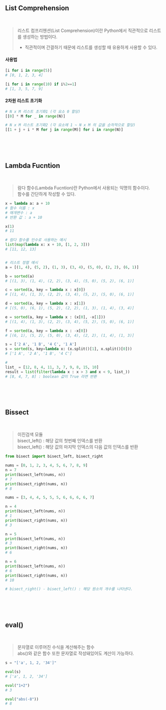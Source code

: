 ## List Comprehension
<br/>

> 리스트 컴프리헨션(List Comprehension)이란 Python에서 직관적으로 리스트를 생성하는 방법이다. <br/>
> - 직관적이며 간결하기 때문에 리스트를 생성할 때 유용하게 사용할 수 있다.


#### 사용법

```python
[i for i in range(5)]
# [0, 1, 2, 3, 4]

[i for i in range(10) if i%2==1]
# [1, 3, 5, 7, 9]
```

#### 2차원 리스트 초기화

```python
# N x M 리스트 초기화1 (각 요소 0 할당)
[[0] * M for _ in range(N)]

# N x M 리스트 초기화2 (각 요소에 1 ~ N x M 의 값을 순차적으로 할당)
[[1 + j + i * M for j in range(M)] for i in range(N)]
```

<br/><br/><br/>
## Lambda Fucntion
<br>

> 람다 함수(Lambda Fucntion)란 Python에서 사용되는 익명의 함수이다. <br/>
> 함수를 간단하게 작성할 수 있다.

```python
x = lambda a: a + 10
# 함수 이름 : x
# 매개변수 : a
# 반환 값 : a + 10

x(1)
# 11

# 람다 함수를 인수로 사용하는 예시
list(map(lambda x: x + 10, [1, 2, 3]))
# [11, 12, 13]


# 리스트 정렬 예시
a = [(1, 4), (5, 2), (1, 3), (3, 4), (5, 0), (2, 2), (6, 1)]

b = sorted(a)
# [(1, 3), (1, 4), (2, 2), (3, 4), (5, 0), (5, 2), (6, 1)]

c = sorted(a, key = lambda x : x[0]) 
# [(1, 4), (1, 3), (2, 2), (3, 4), (5, 2), (5, 0), (6, 1)]

d = sorted(a, key = lambda x : x[1])
# [(5, 0), (6, 1), (5, 2), (2, 2), (1, 3), (1, 4), (3, 4)]

e = sorted(a, key = lambda x : (x[0], -x[1])) 
# [(1, 4), (1, 3), (2, 2), (3, 4), (5, 2), (5, 0), (6, 1)]

f = sorted(a, key = lambda x : -x[0]) 
# [(6, 1), (5, 2), (5, 0), (3, 4), (2, 2), (1, 4), (1, 3)]

s = ['2 A', '1 B', '4 C', '1 A']
s = sorted(s, key=lambda x: (x.split()[1], x.split()[0]))
# ['1 A', '2 A', '1 B', '4 C']

# 
list_ = [12, 8, 4, 11, 3, 7, 9, 8, 15, 10]
result = list(filter(lambda x : x > 3 and x < 9, list_))
# [8, 4, 7, 8] : boolean 값이 True 라면 반환

```

<br/><br/><br/>
## Bissect
<br>

> 이진검색 모듈 <br/>
> bisect_left() : 해당 값의 첫번째 인덱스를 반환 <br/>
> bisect_left() : 해당 값의 마지막 인덱스의 다음 값의 인덱스를 반환

```python
from bisect import bisect_left, bisect_right

nums = [0, 1, 2, 3, 4, 5, 6, 7, 8, 9]
n = 7
print(bisect_left(nums, n))
# 7
print(bisect_right(nums, n)) 
# 8

nums = [3, 4, 4, 5, 5, 5, 6, 6, 6, 6, 7]

n = 4
print(bisect_left(nums, n))
# 1
print(bisect_right(nums, n))
# 3

n = 5
print(bisect_left(nums, n))
# 3
print(bisect_right(nums, n))
# 6

n = 6
print(bisect_left(nums, n))
# 6
print(bisect_right(nums, n))
# 10

# bisect_right() - bisect_left() : 해당 원소의 개수를 나타낸다.

```

<br/><br/><br/>
## eval()
<br>

> 문자열로 이루어진 수식을 계산해주는 함수 <br/>
> abs()와 같은 함수 또한 문자열로 작성돼있어도 계산이 가능하다.

```python
s = "['a', 1, 2, '34']"

eval(s)
# ['a', 1, 2, '34']

eval("1+2")
# 3

eval("abs(-8"))
# 8

```
